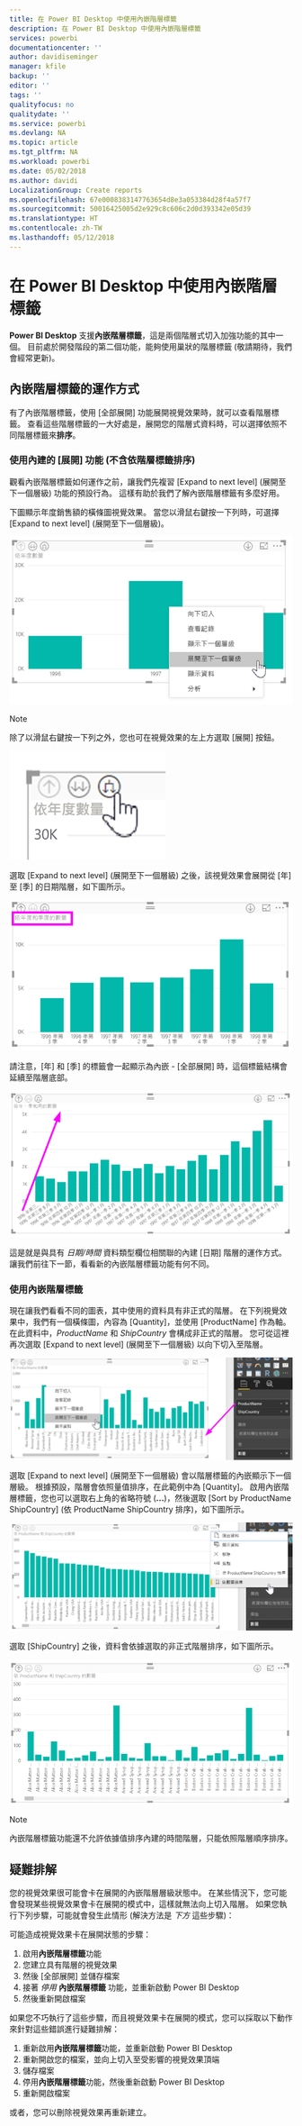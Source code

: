```yaml
---
title: 在 Power BI Desktop 中使用內嵌階層標籤
description: 在 Power BI Desktop 中使用內嵌階層標籤
services: powerbi
documentationcenter: ''
author: davidiseminger
manager: kfile
backup: ''
editor: ''
tags: ''
qualityfocus: no
qualitydate: ''
ms.service: powerbi
ms.devlang: NA
ms.topic: article
ms.tgt_pltfrm: NA
ms.workload: powerbi
ms.date: 05/02/2018
ms.author: davidi
LocalizationGroup: Create reports
ms.openlocfilehash: 67e0008383147763654d8e3a053384d28f4a57f7
ms.sourcegitcommit: 50016425005d2e929c8c606c2d0d393342e05d39
ms.translationtype: HT
ms.contentlocale: zh-TW
ms.lasthandoff: 05/12/2018
---
```

# <a name="use-inline-hierarchy-labels-in-power-bi-desktop"></a>在 Power BI Desktop 中使用內嵌階層標籤
**Power BI Desktop** 支援**內嵌階層標籤**，這是兩個階層式切入加強功能的其中一個。 目前處於開發階段的第二個功能，能夠使用巢狀的階層標籤 (敬請期待，我們會經常更新)。   

## <a name="how-inline-hierarchy-labels-work"></a>內嵌階層標籤的運作方式
有了內嵌階層標籤，使用 [全部展開] 功能展開視覺效果時，就可以查看階層標籤。 查看這些階層標籤的一大好處是，展開您的階層式資料時，可以選擇依照不同階層標籤來**排序**。

### <a name="using-the-built-in-expand-feature-without-sorting-by-hierarchy-labels"></a>使用內建的 [展開] 功能 (不含依階層標籤排序)
觀看內嵌階層標籤如何運作之前，讓我們先複習 [Expand to next level] \(展開至下一個層級\) 功能的預設行為。 這樣有助於我們了解內嵌階層標籤有多麼好用。

下圖顯示年度銷售額的橫條圖視覺效果。 當您以滑鼠右鍵按一下列時，可選擇 [Expand to next level] \(展開至下一個層級\)。

![展開操作功能表](media/desktop-inline-hierarchy-labels/desktop-inline-hierarchy-labels-menu.png)

> [!NOTE]
> 除了以滑鼠右鍵按一下列之外，您也可在視覺效果的左上方選取 [展開] 按鈕。

  ![展開按鈕](media/desktop-inline-hierarchy-labels/desktop-inline-hierarchy-labels-expand-button-finger.png)


選取 [Expand to next level] \(展開至下一個層級\) 之後，該視覺效果會展開從 [年] 至 [季] 的日期階層，如下圖所示。

![展開至年與季的視覺效果](media/desktop-inline-hierarchy-labels/desktop-inline-hierarchy-labels-qty-year-quarter.png)

請注意，[年] 和 [季] 的標籤會一起顯示為內嵌 - [全部展開] 時，這個標籤結構會延續至階層底部。

![展開至年、季和月的視覺效果](media/desktop-inline-hierarchy-labels/desktop-inline-hierarchy-labels-qty-year-quarter-month.png)

這是就是與具有 *日期/時間* 資料類型欄位相關聯的內建 [日期] 階層的運作方式。 讓我們前往下一節，看看新的內嵌階層標籤功能有何不同。

### <a name="using-inline-hierarchy-labels"></a>使用內嵌階層標籤
現在讓我們看看不同的圖表，其中使用的資料具有非正式的階層。 在下列視覺效果中，我們有一個橫條圖，內容為 [Quantity]，並使用 [ProductName] 作為軸。 在此資料中，*ProductName* 和 *ShipCountry* 會構成非正式的階層。 您可從這裡再次選取 [Expand to next level] \(展開至下一個層級\) 以向下切入至階層。

![具非正式階層的圖表](media/desktop-inline-hierarchy-labels/desktop-inline-hierarchy-labels-informal-top-expand.png)

選取 [Expand to next level] \(展開至下一個層級\) 會以階層標籤的內嵌顯示下一個層級。 根據預設，階層會依照量值排序，在此範例中為 [Quantity]。 啟用內嵌階層標籤，您也可以選取右上角的省略符號 (**...**)，然後選取 [Sort by ProductName ShipCountry] \(依 ProductName ShipCountry 排序\)，如下圖所示。

![具根據預設排序之非正式階層的圖表](media/desktop-inline-hierarchy-labels/desktop-inline-hierarchy-labels-informal-sort-quantity.png)

選取 [ShipCountry] 之後，資料會依據選取的非正式階層排序，如下圖所示。

![具根據非正式階層排序之非正式階層的圖表](media/desktop-inline-hierarchy-labels/desktop-inline-hierarchy-labels-informal-sorted.png)

> [!NOTE]
> 內嵌階層標籤功能還不允許依據值排序內建的時間階層，只能依照階層順序排序。
> 
> 

## <a name="troubleshooting"></a>疑難排解
您的視覺效果很可能會卡在展開的內嵌階層層級狀態中。 在某些情況下，您可能會發現某些視覺效果會卡在展開的模式中，這樣就無法向上切入階層。 如果您執行下列步驟，可能就會發生此情形 (解決方法是 *下方* 這些步驟)：

可能造成視覺效果卡在展開狀態的步驟：

1. 啟用**內嵌階層標籤**功能
2. 您建立具有階層的視覺效果
3. 然後 [全部展開] 並儲存檔案
4. 接著 *停用* **內嵌階層標籤** 功能，並重新啟動 Power BI Desktop
5. 然後重新開啟檔案

如果您不巧執行了這些步驟，而且視覺效果卡在展開的模式，您可以採取以下動作來針對這些錯誤進行疑難排解：

1. 重新啟用**內嵌階層標籤**功能，並重新啟動 Power BI Desktop
2. 重新開啟您的檔案，並向上切入至受影響的視覺效果頂端
3. 儲存檔案
4. 停用**內嵌階層標籤**功能，然後重新啟動 Power BI Desktop
5. 重新開啟檔案

或者，您可以刪除視覺效果再重新建立。


